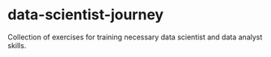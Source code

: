 # data-scientist-journey
Collection of exercises for training necessary data scientist and data analyst skills.

